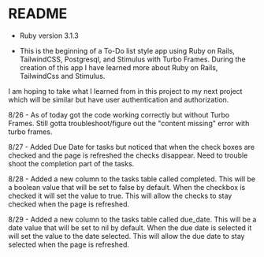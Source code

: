 # README

* Ruby version
3.1.3


* This is the beginning of a To-Do list style app using Ruby on Rails, TailwindCSS, Postgresql, and Stimulus with Turbo Frames. During the creation of this app I have learned more about Ruby on Rails, TailwindCss and Stimulus. 

I am hoping to take what I learned from in this project to my next project which will be similar but have user authentication and authorization.

8/26 - As of today got the code working correctly but without Turbo Frames. Still gotta troubleshoot/figure out the "content missing" error with turbo frames.

8/27 - Added Due Date for tasks but noticed that when the check boxes are checked and the page is refreshed the checks disappear. Need to trouble shoot the completion part of the tasks.

8/28 - Added a new column to the tasks table called completed. This will be a boolean value that will be set to false by default. When the checkbox is checked it will set the value to true. This will allow the checks to stay checked when the page is refreshed.

8/29 - Added a new column to the tasks table called due_date. This will be a date value that will be set to nil by default. When the due date is selected it will set the value to the date selected. This will allow the due date to stay selected when the page is refreshed.